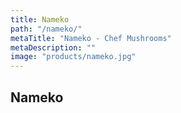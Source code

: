 ```yaml
---
title: Nameko
path: "/nameko/"
metaTitle: "Nameko - Chef Mushrooms"
metaDescription: ""
image: "products/nameko.jpg"
---
```


## Nameko